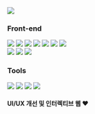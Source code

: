 <img src="https://capsule-render.vercel.app/api?type=waving&color=timeAuto&height=180&section=header&text=Front-end%20Developer%20Ogi🍀&fontSize=50" />

### Front-end
<img src="https://img.shields.io/badge/HTML5-E34F26?logo=HTML5"> <img src="https://img.shields.io/badge/CSS3-1572B6?logo=CSS3"> <img src="https://img.shields.io/badge/JavaScript-F7DF1E?logo=JavaScript"> <img src="https://img.shields.io/badge/React-61DAFB?logo=React"> <img src="https://img.shields.io/badge/Typescript-3178C6?logo=TypeScript"> <img src="https://img.shields.io/badge/styledComponents-DB7093?logo=styled-components"> <img src="https://img.shields.io/badge/TailwindCSS-06B6D4?logo=Tailwind%20CSS"><br/>
<img src="https://img.shields.io/badge/Vite-646CFF?logo=Vite"> <img src="https://img.shields.io/badge/Recoil-3578E5?logo=Recoil"> <img src="https://img.shields.io/badge/ReactQuery-FF4154?logo=React%20Query">

### Tools
<img src="https://img.shields.io/badge/Github-181717?logo=GitHub"> <img src="https://img.shields.io/badge/Swiper-6332F6?logo=Swiper"> <img src="https://img.shields.io/badge/Figma-F24E1E?logo=Figma"> <img src="https://img.shields.io/badge/Photoshop-31A8FF?logo=Adobe%20Photoshop">

#### UI/UX 개선 및 인터렉티브 웹 ❤️
